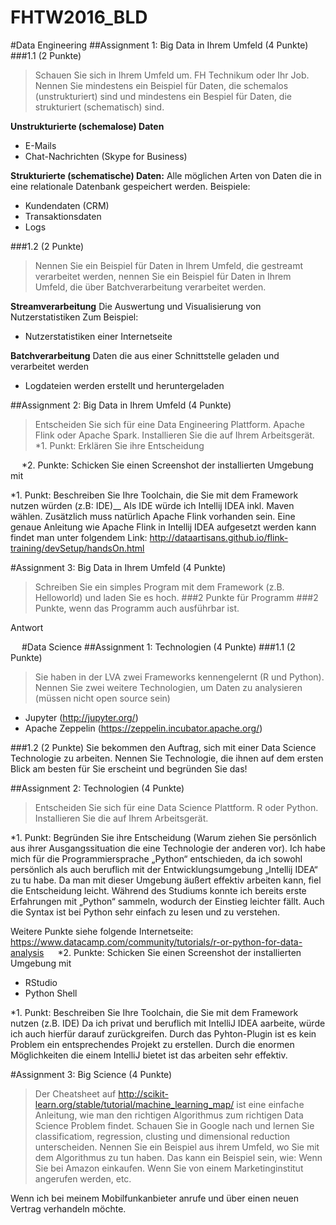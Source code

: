 # FHTW2016_BLD

#Data Engineering
##Assignment 1: Big Data in Ihrem Umfeld (4 Punkte)
###1.1 (2 Punkte)
>Schauen Sie sich in Ihrem Umfeld um. FH Technikum oder Ihr Job. Nennen Sie mindestens ein Beispiel für Daten, die schemalos (unstrukturiert) sind und mindestens ein Bespiel für Daten, die strukturiert (schematisch) sind.

__Unstrukturierte (schemalose) Daten__
-	E-Mails
-	Chat-Nachrichten (Skype for Business)

__Strukturierte (schematische) Daten:__
Alle möglichen Arten von Daten die in eine relationale Datenbank gespeichert werden.
Beispiele:
-	Kundendaten (CRM)
-	Transaktionsdaten
-	Logs

###1.2 (2 Punkte)
>Nennen Sie ein Beispiel für Daten in Ihrem Umfeld, die gestreamt verarbeitet werden, nennen Sie ein Beispiel für Daten in Ihrem Umfeld, die über Batchverarbeitung verarbeitet werden.

__Streamverarbeitung__
Die Auswertung und Visualisierung von Nutzerstatistiken
Zum Beispiel:
-	Nutzerstatistiken einer Internetseite

__Batchverarbeitung__
Daten die aus einer Schnittstelle geladen und verarbeitet werden
-	Logdateien werden erstellt und heruntergeladen


##Assignment 2: Big Data in Ihrem Umfeld (4 Punkte)
>Entscheiden Sie sich für eine Data Engineering Plattform. Apache Flink oder Apache Spark. Installieren Sie die auf Ihrem Arbeitsgerät.
*1. Punkt: Erklären Sie ihre Entscheidung



 
*2. Punkte: Schicken Sie einen Screenshot der installierten Umgebung mit





*1. Punkt: Beschreiben Sie Ihre Toolchain, die Sie mit dem Framework nutzen würden (z.B: IDE)__
Als IDE würde ich Intellij IDEA inkl. Maven wählen. Zusätzlich muss natürlich Apache Flink vorhanden sein.
Eine genaue Anleitung wie Apache Flink in Intellij IDEA aufgesetzt werden kann findet man unter folgendem Link: http://dataartisans.github.io/flink-training/devSetup/handsOn.html



#Assignment 3: Big Data in Ihrem Umfeld (4 Punkte)
>Schreiben Sie ein simples Program mit dem Framework (z.B. Helloworld) und laden Sie es hoch.
###2 Punkte für Programm
###2 Punkte, wenn das Programm auch ausführbar ist.

Antwort


 
#Data Science
##Assignment 1: Technologien (4 Punkte)
###1.1 (2 Punkte)
>Sie haben in der LVA zwei Frameworks kennengelernt (R und Python). Nennen Sie zwei weitere Technologien, um Daten zu analysieren (müssen nicht open source sein)
-	Jupyter (http://jupyter.org/)
-	Apache Zeppelin (https://zeppelin.incubator.apache.org/)

###1.2 (2 Punkte)
Sie bekommen den Auftrag, sich mit einer Data Science Technologie zu arbeiten. Nennen Sie Technologie, die ihnen auf dem ersten Blick am besten für Sie erscheint und begründen Sie das!


##Assignment 2: Technologien (4 Punkte)
>Entscheiden Sie sich für eine Data Science Plattform. R oder Python. Installieren Sie die auf Ihrem Arbeitsgerät.

*1. Punkt: Begründen Sie ihre Entscheidung (Warum ziehen Sie persönlich aus ihrer Ausgangssituation die eine Technologie der anderen vor).
Ich habe mich für die Programmiersprache „Python“ entschieden, da ich sowohl persönlich als auch beruflich mit der Entwicklungsumgebung „Intellij IDEA“ zu tu habe. Da man mit dieser Umgebung äußert effektiv arbeiten kann, fiel die Entscheidung leicht. Während des Studiums konnte ich bereits erste Erfahrungen mit „Python“ sammeln, wodurch der Einstieg leichter fällt. Auch die Syntax ist bei Python sehr einfach zu lesen und zu verstehen.

Weitere Punkte siehe folgende Internetseite:
https://www.datacamp.com/community/tutorials/r-or-python-for-data-analysis
 
*2. Punkte: Schicken Sie einen Screenshot der installierten Umgebung mit
- RStudio
- Python Shell

*1. Punkt: Beschreiben Sie Ihre Toolchain, die Sie mit dem Framework nutzen (z.B. IDE)
Da ich privat und beruflich mit IntelliJ IDEA aarbeite, würde ich auch hierfür darauf zurückgreifen. Durch das Pyhton-Plugin ist es kein Problem ein entsprechendes Projekt zu erstellen. Durch die enormen Möglichkeiten die einem IntelliJ bietet ist das arbeiten sehr effektiv.


#Assignment 3: Big Science (4 Punkte)
>Der Cheatsheet auf http://scikit-learn.org/stable/tutorial/machine_learning_map/ ist eine einfache Anleitung, wie man den richtigen Algorithmus zum richtigen Data Science Problem findet. Schauen Sie in Google nach und lernen Sie classificatiom, regression, clusting und dimensional reduction unterscheiden.
Nennen Sie ein Beispiel aus ihrem Umfeld, wo Sie mit dem Algorithmus zu tun haben. Das kann ein Beispiel sein, wie: Wenn Sie bei Amazon einkaufen. Wenn Sie von einem Marketinginstitut angerufen werden, etc.

Wenn ich bei meinem Mobilfunkanbieter anrufe und über einen neuen Vertrag verhandeln möchte.


